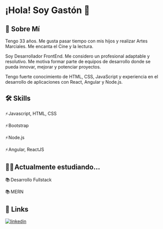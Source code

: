 
# ¡Hola! Soy Gastón 👋


## 🚀 Sobre Mí
Tengo 33 años. Me gusta pasar tiempo con mis hijos y realizar Artes Marciales. Me encanta el Cine y la lectura.

Soy Desarrollador FrontEnd. Me considero un profesional adaptable y resolutivo. Me motiva formar parte de equipos de desarrollo donde se pueda innovar, mejorar y potenciar proyectos.

Tengo fuerte conocimiento de HTML, CSS, JavaScript y experiencia en el desarrollo de aplicaciones con React, Angular y Node.js.
## 🛠 Skills
⚡ Javascript, HTML, CSS

⚡ Bootstrap

⚡ Node.js

⚡ Angular, ReactJS
## 👨‍💻 Actualmente estudiando...
📚  Desarrollo Fullstack

📚  MERN

## 🔗 Links

[![linkedin](https://img.shields.io/badge/linkedin-0A66C2?style=for-the-badge&logo=linkedin&logoColor=white)](https://www.linkedin.com/in/zamparg/)
